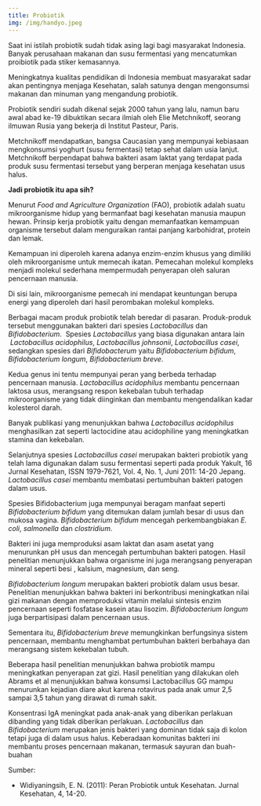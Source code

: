 ```yaml
---
title: Probiotik
img: /img/handyo.jpeg
---
```


Saat ini istilah probiotik sudah tidak asing lagi bagi masyarakat Indonesia. Banyak perusahaan makanan dan susu fermentasi yang mencatumkan proibiotik pada stiker kemasannya.

Meningkatnya kualitas pendidikan di Indonesia membuat masyarakat sadar akan pentingnya menjaga Kesehatan, salah satunya dengan mengonsumsi makanan dan minuman yang mengandung probiotik.

Probiotik sendiri sudah dikenal sejak 2000 tahun yang lalu, namun baru awal abad ke-19 dibuktikan secara ilmiah oleh Elie Metchnikoff, seorang ilmuwan Rusia yang bekerja di Institut Pasteur, Paris.

Metchnikoff mendapatkan, bangsa Caucasian yang mempunyai kebiasaan mengkonsumsi yoghurt (susu fermentasi) tetap sehat dalam usia lanjut. Metchnikoff berpendapat bahwa bakteri asam laktat yang terdapat pada produk susu fermentasi tersebut yang berperan menjaga kesehatan usus halus.

**Jadi probiotik itu apa sih?**

Menurut _Food and Agriculture Organization_ (FAO), probiotik adalah suatu mikroorganisme hidup yang bermanfaat bagi kesehatan manusia maupun hewan. Prinsip kerja probiotik yaitu dengan memanfaatkan kemampuan organisme tersebut dalam menguraikan rantai panjang karbohidrat, protein dan lemak.

Kemampuan ini diperoleh karena adanya enzim-enzim khusus yang dimiliki oleh mikroorganisme untuk memecah ikatan. Pemecahan molekul kompleks menjadi molekul sederhana mempermudah penyerapan oleh saluran pencernaan manusia.

Di sisi lain, mikroorganisme pemecah ini mendapat keuntungan berupa energi yang diperoleh dari hasil perombakan molekul kompleks.

Berbagai macam produk probiotik telah beredar di pasaran. Produk-produk tersebut menggunakan bakteri dari spesies _Lactobacillus_ dan _Bifidobacterium_.  Spesies _Lactobacillus_ yang biasa digunakan antara lain  *Lactobacillus acidophilus*, _Lactobacillus johnsonii_, _Lactobacillus casei_, sedangkan spesies dari _Bifidobacterum_ yaitu _Bifidobacterium bifidum_, _Bifidobacterium longum_, _Bifidobacterium breve_.

Kedua genus ini tentu mempunyai peran yang berbeda terhadap pencernaan manusia. _Lactobacillus acidophilus_ membantu pencernaan laktosa usus, merangsang respon kekebalan tubuh terhadap mikroorganisme yang tidak diinginkan dan membantu mengendalikan kadar kolesterol darah.

Banyak publikasi yang menunjukkan bahwa _Lactobacillus acidophilus_ menghasilkan zat seperti lactocidine atau acidophiline yang meningkatkan stamina dan kekebalan.

Selanjutnya spesies _Lactobacillus casei_ merupakan bakteri probiotik yang telah lama digunakan dalam susu fermentasi seperti pada produk Yakult, 16 Jurnal Kesehatan, ISSN 1979-7621, Vol. 4, No. 1, Juni 2011: 14-20 Jepang. _Lactobacillus casei_ membantu membatasi pertumbuhan bakteri patogen dalam usus.

Spesies Bifidobacterium juga mempunyai beragam manfaat seperti _Bifidobacterium bifidum_ yang ditemukan dalam jumlah besar di usus dan mukosa vagina. _Bifidobacterium bifidum_ mencegah perkembangbiakan _E. coli_, _salmonella_ dan _clostridium_.

Bakteri ini juga memproduksi asam laktat dan asam asetat yang menurunkan pH usus dan mencegah pertumbuhan bakteri patogen. Hasil penelitian menunjukkan bahwa organisme ini juga merangsang penyerapan mineral seperti besi , kalsium, magnesium, dan seng.

_Bifidobacterium longum_ merupakan bakteri probiotik dalam usus besar. Penelitian menunjukkan bahwa bakteri ini berkontribusi meningkatkan nilai gizi makanan dengan memproduksi vitamin melalui sintesis enzim pencernaan seperti fosfatase kasein atau lisozim. _Bifidobacterium longum_ juga berpartisipasi dalam pencernaan usus.

Sementara itu, _Bifidobacterium breve_ memungkinkan berfungsinya sistem pencernaan, membantu menghambat pertumbuhan bakteri berbahaya dan merangsang sistem kekebalan tubuh.

Beberapa hasil penelitian menunjukkan bahwa probiotik mampu meningkatkan penyerapan zat gizi. Hasil penelitian yang dilakukan oleh Abrams et al menunjukkan bahwa konsumsi Lactobacillus GG mampu menurunkan kejadian diare akut karena rotavirus pada anak umur 2,5 sampai 3,5 tahun yang dirawat di rumah sakit.

Konsentrasi IgA meningkat pada anak-anak yang diberikan perlakuan dibanding yang tidak diberikan perlakuan. _Lactobacillus_ dan _Bifidobacterium_ merupakan jenis bakteri yang dominan tidak saja di kolon tetapi juga di dalam usus halus. Keberadaan komunitas bakteri ini membantu proses pencernaan makanan, termasuk sayuran dan buah-buahan

Sumber:

- Widiyaningsih, E. N. (2011): Peran Probiotik untuk Kesehatan. Jurnal Kesehatan, 4, 14-20.
